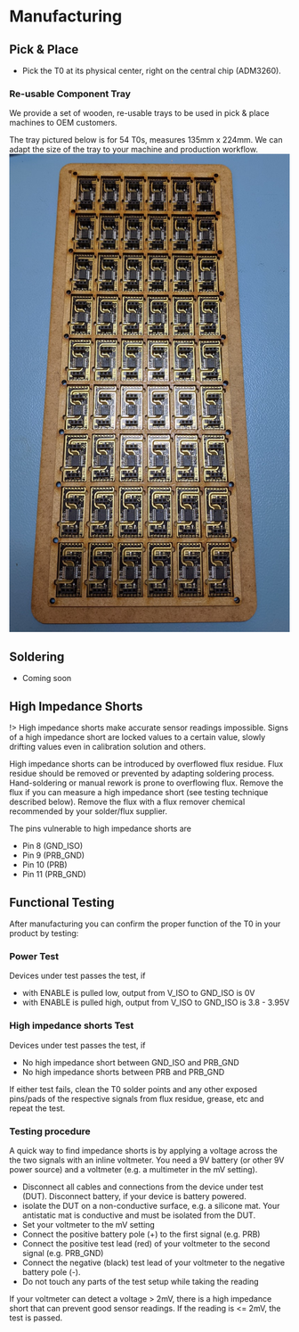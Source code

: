 
# <i class="fas fa-industry"></i> Manufacturing <!-- {docsify-ignore} -->

## Pick & Place
* Pick the T0 at its physical center, right on the central chip (ADM3260).

### Re-usable Component Tray
We provide a set of wooden, re-usable trays to be used in pick & place machines to OEM customers.

The tray pictured below is for 54 T0s, measures 135mm x 224mm. We can adapt the size of the tray to your machine and production workflow.
![Re-usable tray](_media/whitebox-t0-tray.jpg)

## Soldering
* Coming soon

## High Impedance Shorts

!> High impedance shorts make accurate sensor readings impossible. Signs of a high impedance short are locked values to a certain value, slowly drifting values even in calibration solution and others.

High impedance shorts can be introduced by overflowed flux residue. Flux residue should be removed or prevented by adapting soldering process. Hand-soldering or manual rework is prone to overflowing flux. Remove the flux if you can measure a high impedance short (see testing technique described below). Remove the flux with a flux remover chemical recommended by your solder/flux supplier.

The pins vulnerable to high impedance shorts are
* Pin 8 (GND_ISO)
* Pin 9 (PRB_GND)
* Pin 10 (PRB)
* Pin 11 (PRB_GND)

## Functional Testing
After manufacturing you can confirm the proper function of the T0 in your product by testing:

### Power Test

Devices under test passes the test, if
* with ENABLE is pulled low, output from V_ISO to GND_ISO is 0V
* with ENABLE is pulled high, output from V_ISO to GND_ISO is 3.8 - 3.95V

### High impedance shorts Test
Devices under test passes the test, if
* No high impedance short between GND_ISO and PRB_GND
* No high impedance shorts between PRB and PRB_GND

If either test fails, clean the T0 solder points and any other exposed pins/pads of the respective signals from flux residue, grease, etc and repeat the test.

### Testing procedure
A quick way to find impedance shorts is by applying a voltage across the the two signals with an inline voltmeter. You need a 9V battery (or other 9V power source) and a voltmeter (e.g. a multimeter in the mV setting).

* Disconnect all cables and connections from the device under test (DUT). Disconnect battery, if your device is battery powered.
* isolate the DUT on a non-conductive surface, e.g. a silicone mat. Your antistatic mat is conductive and must be isolated from the DUT.
* Set your voltmeter to the mV setting
* Connect the positive battery pole (+) to the first signal (e.g. PRB)
* Connect the positive test lead (red) of your voltmeter to the second signal (e.g. PRB_GND)
* Connect the negative (black) test lead of your voltmeter to the negative battery pole (-).
* Do not touch any parts of the test setup while taking the reading

If your voltmeter can detect a voltage > 2mV, there is a high impedance short that can prevent good sensor readings. If the reading is <= 2mV, the test is passed.
